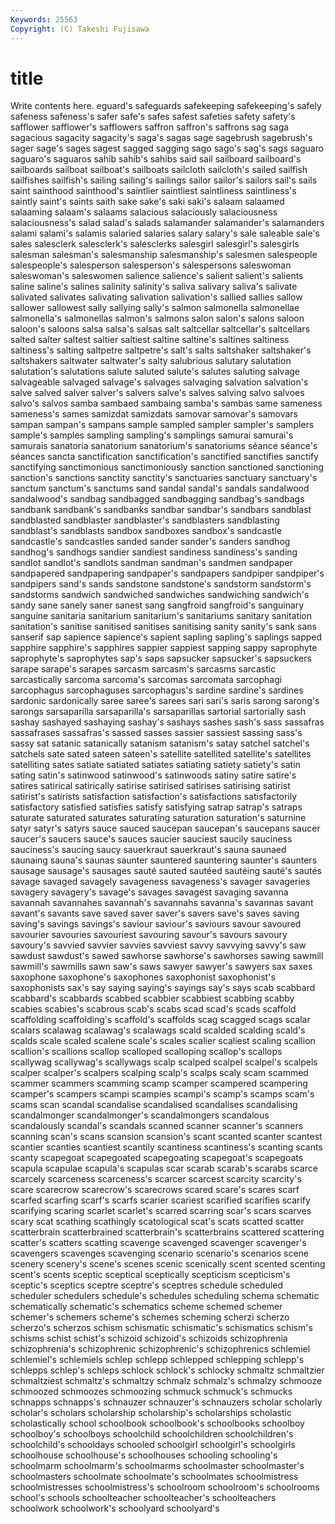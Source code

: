 ```yaml
---
Keywords: 25563 
Copyright: (C) Takeshi Fujisawa
---
```


# title

Write contents here.
eguard's
safeguards safekeeping safekeeping's safely safeness safeness's safer safe's safes safest
safeties safety safety's safflower safflower's safflowers saffron saffron's saffrons sag
saga sagacious sagacity sagacity's saga's sagas sage sagebrush sagebrush's sager
sage's sages sagest sagged sagging sago sago's sag's sags saguaro
saguaro's saguaros sahib sahib's sahibs said sail sailboard sailboard's sailboards
sailboat sailboat's sailboats sailcloth sailcloth's sailed sailfish sailfishes sailfish's sailing
sailing's sailings sailor sailor's sailors sail's sails saint sainthood sainthood's
saintlier saintliest saintliness saintliness's saintly saint's saints saith sake sake's
saki saki's salaam salaamed salaaming salaam's salaams salacious salaciously salaciousness
salaciousness's salad salad's salads salamander salamander's salamanders salami salami's salamis
salaried salaries salary salary's sale saleable sale's sales salesclerk salesclerk's
salesclerks salesgirl salesgirl's salesgirls salesman salesman's salesmanship salesmanship's salesmen salespeople
salespeople's salesperson salesperson's salespersons saleswoman saleswoman's saleswomen salience salience's salient
salient's salients saline saline's salines salinity salinity's saliva salivary saliva's
salivate salivated salivates salivating salivation salivation's sallied sallies sallow sallower
sallowest sally sallying sally's salmon salmonella salmonellae salmonella's salmonellas salmon's
salmons salon salon's salons saloon saloon's saloons salsa salsa's salsas
salt saltcellar saltcellar's saltcellars salted salter saltest saltier saltiest saltine
saltine's saltines saltiness saltiness's salting saltpetre saltpetre's salt's salts saltshaker
saltshaker's saltshakers saltwater saltwater's salty salubrious salutary salutation salutation's salutations
salute saluted salute's salutes saluting salvage salvageable salvaged salvage's salvages
salvaging salvation salvation's salve salved salver salver's salvers salve's salves
salving salvo salvoes salvo's salvos samba sambaed sambaing samba's sambas
same sameness sameness's sames samizdat samizdats samovar samovar's samovars sampan
sampan's sampans sample sampled sampler sampler's samplers sample's samples sampling
sampling's samplings samurai samurai's samurais sanatoria sanatorium sanatorium's sanatoriums séance
séance's séances sancta sanctification sanctification's sanctified sanctifies sanctify sanctifying sanctimonious
sanctimoniously sanction sanctioned sanctioning sanction's sanctions sanctity sanctity's sanctuaries sanctuary
sanctuary's sanctum sanctum's sanctums sand sandal sandal's sandals sandalwood sandalwood's
sandbag sandbagged sandbagging sandbag's sandbags sandbank sandbank's sandbanks sandbar sandbar's
sandbars sandblast sandblasted sandblaster sandblaster's sandblasters sandblasting sandblast's sandblasts sandbox
sandboxes sandbox's sandcastle sandcastle's sandcastles sanded sander sander's sanders sandhog
sandhog's sandhogs sandier sandiest sandiness sandiness's sanding sandlot sandlot's sandlots
sandman sandman's sandmen sandpaper sandpapered sandpapering sandpaper's sandpapers sandpiper sandpiper's
sandpipers sand's sands sandstone sandstone's sandstorm sandstorm's sandstorms sandwich sandwiched
sandwiches sandwiching sandwich's sandy sane sanely saner sanest sang sangfroid
sangfroid's sanguinary sanguine sanitaria sanitarium sanitarium's sanitariums sanitary sanitation sanitation's
sanitise sanitised sanitises sanitising sanity sanity's sank sans sanserif sap
sapience sapience's sapient sapling sapling's saplings sapped sapphire sapphire's sapphires
sappier sappiest sapping sappy saprophyte saprophyte's saprophytes sap's saps sapsucker
sapsucker's sapsuckers sarape sarape's sarapes sarcasm sarcasm's sarcasms sarcastic sarcastically
sarcoma sarcoma's sarcomas sarcomata sarcophagi sarcophagus sarcophaguses sarcophagus's sardine sardine's
sardines sardonic sardonically saree saree's sarees sari sari's saris sarong
sarong's sarongs sarsaparilla sarsaparilla's sarsaparillas sartorial sartorially sash sashay sashayed
sashaying sashay's sashays sashes sash's sass sassafras sassafrases sassafras's sassed
sasses sassier sassiest sassing sass's sassy sat satanic satanically satanism
satanism's satay satchel satchel's satchels sate sated sateen sateen's satellite
satellited satellite's satellites satelliting sates satiate satiated satiates satiating satiety
satiety's satin sating satin's satinwood satinwood's satinwoods satiny satire satire's
satires satirical satirically satirise satirised satirises satirising satirist satirist's satirists
satisfaction satisfaction's satisfactions satisfactorily satisfactory satisfied satisfies satisfy satisfying satrap
satrap's satraps saturate saturated saturates saturating saturation saturation's saturnine satyr
satyr's satyrs sauce sauced saucepan saucepan's saucepans saucer saucer's saucers
sauce's sauces saucier sauciest saucily sauciness sauciness's saucing saucy sauerkraut
sauerkraut's sauna saunaed saunaing sauna's saunas saunter sauntered sauntering saunter's
saunters sausage sausage's sausages sauté sauted sautéed sautéing sauté's sautés
savage savaged savagely savageness savageness's savager savageries savagery savagery's savage's
savages savagest savaging savanna savannah savannahes savannah's savannahs savanna's savannas
savant savant's savants save saved saver saver's savers save's saves
saving saving's savings savings's saviour saviour's saviours savour savoured savourier
savouries savouriest savouring savour's savours savoury savoury's savvied savvier savvies
savviest savvy savvying savvy's saw sawdust sawdust's sawed sawhorse sawhorse's
sawhorses sawing sawmill sawmill's sawmills sawn saw's saws sawyer sawyer's
sawyers sax saxes saxophone saxophone's saxophones saxophonist saxophonist's saxophonists sax's
say saying saying's sayings say's says scab scabbard scabbard's scabbards
scabbed scabbier scabbiest scabbing scabby scabies scabies's scabrous scab's scabs
scad scad's scads scaffold scaffolding scaffolding's scaffold's scaffolds scag scagged
scags scalar scalars scalawag scalawag's scalawags scald scalded scalding scald's
scalds scale scaled scalene scale's scales scalier scaliest scaling scallion
scallion's scallions scallop scalloped scalloping scallop's scallops scallywag scallywag's scallywags
scalp scalped scalpel scalpel's scalpels scalper scalper's scalpers scalping scalp's
scalps scaly scam scammed scammer scammers scamming scamp scamper scampered
scampering scamper's scampers scampi scampies scampi's scamp's scamps scam's scams
scan scandal scandalise scandalised scandalises scandalising scandalmonger scandalmonger's scandalmongers scandalous
scandalously scandal's scandals scanned scanner scanner's scanners scanning scan's scans
scansion scansion's scant scanted scanter scantest scantier scanties scantiest scantily
scantiness scantiness's scanting scants scanty scapegoat scapegoated scapegoating scapegoat's scapegoats
scapula scapulae scapula's scapulas scar scarab scarab's scarabs scarce scarcely
scarceness scarceness's scarcer scarcest scarcity scarcity's scare scarecrow scarecrow's scarecrows
scared scare's scares scarf scarfed scarfing scarf's scarfs scarier scariest
scarified scarifies scarify scarifying scaring scarlet scarlet's scarred scarring scar's
scars scarves scary scat scathing scathingly scatological scat's scats scatted
scatter scatterbrain scatterbrained scatterbrain's scatterbrains scattered scattering scatter's scatters scatting
scavenge scavenged scavenger scavenger's scavengers scavenges scavenging scenario scenario's scenarios
scene scenery scenery's scene's scenes scenic scenically scent scented scenting
scent's scents sceptic sceptical sceptically scepticism scepticism's sceptic's sceptics sceptre
sceptre's sceptres schedule scheduled scheduler schedulers schedule's schedules scheduling schema
schematic schematically schematic's schematics scheme schemed schemer schemer's schemers scheme's
schemes scheming scherzi scherzo scherzo's scherzos schism schismatic schismatic's schismatics
schism's schisms schist schist's schizoid schizoid's schizoids schizophrenia schizophrenia's schizophrenic
schizophrenic's schizophrenics schlemiel schlemiel's schlemiels schlep schlepp schlepped schlepping schlepp's
schlepps schlep's schleps schlock schlock's schlocky schmaltz schmaltzier schmaltziest schmaltz's
schmaltzy schmalz schmalz's schmalzy schmooze schmoozed schmoozes schmoozing schmuck schmuck's
schmucks schnapps schnapps's schnauzer schnauzer's schnauzers scholar scholarly scholar's scholars
scholarship scholarship's scholarships scholastic scholastically school schoolbook schoolbook's schoolbooks schoolboy
schoolboy's schoolboys schoolchild schoolchildren schoolchildren's schoolchild's schooldays schooled schoolgirl schoolgirl's
schoolgirls schoolhouse schoolhouse's schoolhouses schooling schooling's schoolmarm schoolmarm's schoolmarms schoolmaster
schoolmaster's schoolmasters schoolmate schoolmate's schoolmates schoolmistress schoolmistresses schoolmistress's schoolroom schoolroom's
schoolrooms school's schools schoolteacher schoolteacher's schoolteachers schoolwork schoolwork's schoolyard schoolyard's
